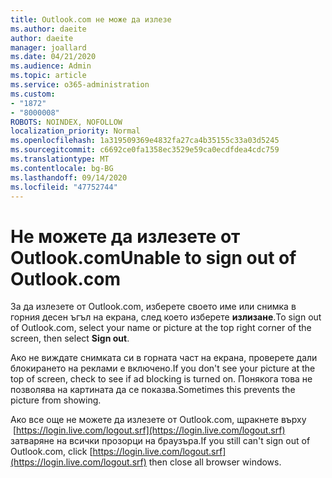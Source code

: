 ```yaml
---
title: Outlook.com не може да излезе
ms.author: daeite
author: daeite
manager: joallard
ms.date: 04/21/2020
ms.audience: Admin
ms.topic: article
ms.service: o365-administration
ms.custom:
- "1872"
- "8000008"
ROBOTS: NOINDEX, NOFOLLOW
localization_priority: Normal
ms.openlocfilehash: 1a319509369e4832fa27ca4b35155c33a03d5245
ms.sourcegitcommit: c6692ce0fa1358ec3529e59ca0ecdfdea4cdc759
ms.translationtype: MT
ms.contentlocale: bg-BG
ms.lasthandoff: 09/14/2020
ms.locfileid: "47752744"
---
```

# <a name="unable-to-sign-out-of-outlookcom"></a><span data-ttu-id="15e8a-102">Не можете да излезете от Outlook.com</span><span class="sxs-lookup"><span data-stu-id="15e8a-102">Unable to sign out of Outlook.com</span></span>

<span data-ttu-id="15e8a-103">За да излезете от Outlook.com, изберете своето име или снимка в горния десен ъгъл на екрана, след което изберете **излизане**.</span><span class="sxs-lookup"><span data-stu-id="15e8a-103">To sign out of Outlook.com, select your name or picture at the top right corner of the screen, then select **Sign out**.</span></span>

<span data-ttu-id="15e8a-104">Ако не виждате снимката си в горната част на екрана, проверете дали блокирането на реклами е включено.</span><span class="sxs-lookup"><span data-stu-id="15e8a-104">If you don't see your picture at the top of screen, check to see if ad blocking is turned on.</span></span> <span data-ttu-id="15e8a-105">Понякога това не позволява на картината да се показва.</span><span class="sxs-lookup"><span data-stu-id="15e8a-105">Sometimes this prevents the picture from showing.</span></span>

<span data-ttu-id="15e8a-106">Ако все още не можете да излезете от Outlook.com, щракнете върху  [https://login.live.com/logout.srf](https://login.live.com/logout.srf) затваряне на всички прозорци на браузъра.</span><span class="sxs-lookup"><span data-stu-id="15e8a-106">If you still can't sign out of Outlook.com, click [https://login.live.com/logout.srf](https://login.live.com/logout.srf) then close all browser windows.</span></span>